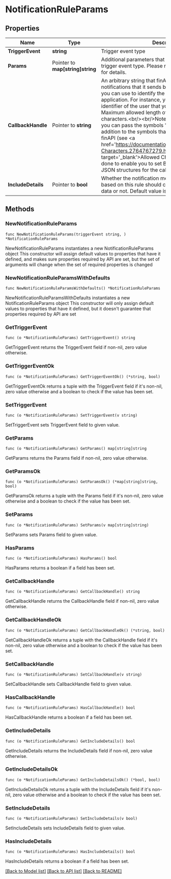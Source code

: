 # NotificationRuleParams

## Properties

Name | Type | Description | Notes
------------ | ------------- | ------------- | -------------
**TriggerEvent** | **string** | Trigger event type | 
**Params** | Pointer to **map[string]string** | Additional parameters that are specific to the chosen trigger event type. Please refer to the documentation for details. | [optional] 
**CallbackHandle** | Pointer to **string** | An arbitrary string that finAPI will include into the notifications that it sends based on this rule and that you can use to identify the notification in your application. For instance, you could include the identifier of the user that you create this rule for. Maximum allowed length of the string is 512 characters.&lt;br/&gt;&lt;br/&gt;Note that for this parameter, you can pass the symbols &#39;/&#39;, &#39;&#x3D;&#39;, &#39;%&#39; and &#39;\&quot;&#39; in addition to the symbols that are generally allowed in finAPI (see &lt;a href&#x3D;&#39;https://documentation.finapi.io/access/Allowed-Characters.2764767279.html&#39; target&#x3D;&#39;_blank&#39;&gt;Allowed Characters&lt;/a&gt;). This was done to enable you to set Base64 encoded strings and JSON structures for the callback handle. | [optional] 
**IncludeDetails** | Pointer to **bool** | Whether the notification messages that will be sent based on this rule should contain encrypted detailed data or not. Default value is &#39;false&#39;. | [optional] [default to false]

## Methods

### NewNotificationRuleParams

`func NewNotificationRuleParams(triggerEvent string, ) *NotificationRuleParams`

NewNotificationRuleParams instantiates a new NotificationRuleParams object
This constructor will assign default values to properties that have it defined,
and makes sure properties required by API are set, but the set of arguments
will change when the set of required properties is changed

### NewNotificationRuleParamsWithDefaults

`func NewNotificationRuleParamsWithDefaults() *NotificationRuleParams`

NewNotificationRuleParamsWithDefaults instantiates a new NotificationRuleParams object
This constructor will only assign default values to properties that have it defined,
but it doesn't guarantee that properties required by API are set

### GetTriggerEvent

`func (o *NotificationRuleParams) GetTriggerEvent() string`

GetTriggerEvent returns the TriggerEvent field if non-nil, zero value otherwise.

### GetTriggerEventOk

`func (o *NotificationRuleParams) GetTriggerEventOk() (*string, bool)`

GetTriggerEventOk returns a tuple with the TriggerEvent field if it's non-nil, zero value otherwise
and a boolean to check if the value has been set.

### SetTriggerEvent

`func (o *NotificationRuleParams) SetTriggerEvent(v string)`

SetTriggerEvent sets TriggerEvent field to given value.


### GetParams

`func (o *NotificationRuleParams) GetParams() map[string]string`

GetParams returns the Params field if non-nil, zero value otherwise.

### GetParamsOk

`func (o *NotificationRuleParams) GetParamsOk() (*map[string]string, bool)`

GetParamsOk returns a tuple with the Params field if it's non-nil, zero value otherwise
and a boolean to check if the value has been set.

### SetParams

`func (o *NotificationRuleParams) SetParams(v map[string]string)`

SetParams sets Params field to given value.

### HasParams

`func (o *NotificationRuleParams) HasParams() bool`

HasParams returns a boolean if a field has been set.

### GetCallbackHandle

`func (o *NotificationRuleParams) GetCallbackHandle() string`

GetCallbackHandle returns the CallbackHandle field if non-nil, zero value otherwise.

### GetCallbackHandleOk

`func (o *NotificationRuleParams) GetCallbackHandleOk() (*string, bool)`

GetCallbackHandleOk returns a tuple with the CallbackHandle field if it's non-nil, zero value otherwise
and a boolean to check if the value has been set.

### SetCallbackHandle

`func (o *NotificationRuleParams) SetCallbackHandle(v string)`

SetCallbackHandle sets CallbackHandle field to given value.

### HasCallbackHandle

`func (o *NotificationRuleParams) HasCallbackHandle() bool`

HasCallbackHandle returns a boolean if a field has been set.

### GetIncludeDetails

`func (o *NotificationRuleParams) GetIncludeDetails() bool`

GetIncludeDetails returns the IncludeDetails field if non-nil, zero value otherwise.

### GetIncludeDetailsOk

`func (o *NotificationRuleParams) GetIncludeDetailsOk() (*bool, bool)`

GetIncludeDetailsOk returns a tuple with the IncludeDetails field if it's non-nil, zero value otherwise
and a boolean to check if the value has been set.

### SetIncludeDetails

`func (o *NotificationRuleParams) SetIncludeDetails(v bool)`

SetIncludeDetails sets IncludeDetails field to given value.

### HasIncludeDetails

`func (o *NotificationRuleParams) HasIncludeDetails() bool`

HasIncludeDetails returns a boolean if a field has been set.


[[Back to Model list]](../README.md#documentation-for-models) [[Back to API list]](../README.md#documentation-for-api-endpoints) [[Back to README]](../README.md)


